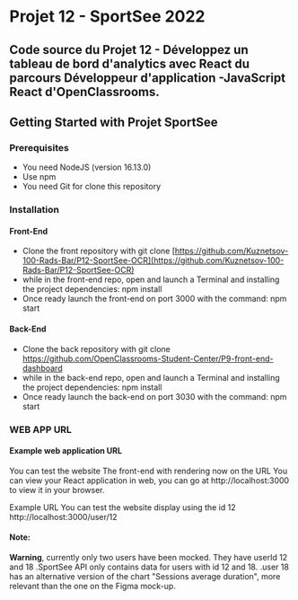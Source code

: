 # Projet 12 - SportSee 2022

## Code source du Projet 12 - Développez un tableau de bord d'analytics avec React du parcours Développeur d'application -JavaScript React d'OpenClassrooms.

## Getting Started with Projet SportSee

### Prerequisites

- You need NodeJS (version 16.13.0)
- Use npm
- You need Git for clone this repository

### Installation

#### __Front-End__
- Clone the front repository with git clone [https://github.com/Kuznetsov-100-Rads-Bar/P12-SportSee-OCR](https://github.com/Kuznetsov-100-Rads-Bar/P12-SportSee-OCR)
- while in the front-end repo, open and launch a Terminal and installing the project dependencies: npm install
- Once ready launch the front-end on port 3000 with the command: npm start

#### __Back-End__
- Clone the back repository with git clone https://github.com/OpenClassrooms-Student-Center/P9-front-end-dashboard
- while in the back-end repo, open and launch a Terminal and installing the project dependencies: npm install
- Once ready launch the back-end on port 3030 with the command: npm start

### WEB APP URL
#### Example web application URL

You can test the website
The front-end with rendering now on the URL
You can view your React application in web, you can go at http://localhost:3000 to view it in your browser.

Example URL
You can test the website display using the id 12 http://localhost:3000/user/12 

#### Note:

__Warning__, currently only two users have been mocked. They have userId 12 and 18
    .SportSee API only contains data for users with id 12 and 18.
    .user 18 has an alternative version of the chart "Sessions average duration", more relevant than the one on the Figma mock-up.
